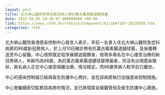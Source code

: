 ```yaml
---
layout: post
title: 北大嶼山醫院多兩名新冠病人帶抗萬古霉素腸道鏈球菌
date: 2022-05-05 18:36:07.000000000 +08:00
link: https://news.rthk.hk/rthk/ch/component/k2/1647187-20220505.htm
categories: rthk
---
```


北大嶼山醫院香港感染控制中心發言人表示，早前一名曾入住北大嶼山醫院急症科病房的86歲新冠男病人，於上月10日確診帶有抗萬古霉素腸道鏈球菌，及後獲轉送至中心留醫。中心按照既定程序展開追蹤篩查，發現多兩名在中心接受治療的新冠男病人，年齡均為88歲，為抗萬古霉素腸道鏈球菌帶菌者，但沒有出現感染徵狀，兩名病人正在中心接受隔離治療，情況穩定。而86歲男病人較早前已離世。

中心的感染控制組已經與衞生防護中心商討，並在該病房執行加強感染控制措施。

中心會繼續密切監察該病房的情況，並已將個案呈報醫管局及衞生防護中心跟進。
